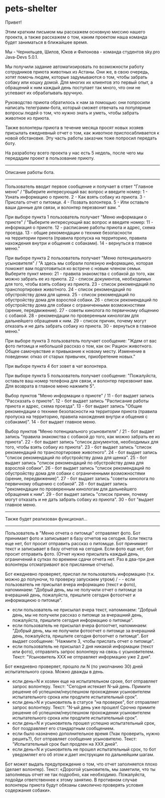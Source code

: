 # pets-shelter
Привет!

Этим кратким письмом мы расскажем основную миссию нашего проекта, а также расскажем о том, каким проектом наша команда будет заниматься в ближайшее время.

Мы - Чернильцев, Шилов, Юков и Филонова - команда студентов sky.pro Java-Devs 5.0.1.

Мы получили задание автоматизировать по возможности работу сотрудников приюта животных из Астаны. Они же, в свою очередь, хотят помочь людям, которые задумываются о том, чтобы забрать собаку или кошку домой. Для многих их клиентов это первый опыт, а обращений к ним каждый день поступает так много, что они не успевают их обрабатывать вручную.

Руководство приюта обратилось к нам за помощью: они попросили написать телеграмм-бота, который сможет отвечать на популярные вопросы людей о том, что нужно знать и уметь, чтобы забрать животное из приюта.

Также волонтеры приюта в течение месяца просят новых хозяев присылать ежедневный отчет о том, как животное приспосабливается к новой обстановке. Эту часть работы заказчик тоже попросил передать боту. 

На разработку всего проекта у нас есть 5 недель, после чего мы передадим проект в пользование приюту. 

*********************
Описание работы бота. 
*********************

Пользователь вводит первое сообщение и получает в ответ "Главное меню" / 
"Выберите интересующий вас вопрос и введите номер:
1 - Узнать информацию о приюте.
2 - Как взять собаку из приюта.
3 - Прислать отчет о питомце.
4 - Позвать волонтера.
5 - Или оставьте ваши данные для связи, и волонтер перезвонит вам. "

При выборе пункта 1 пользователь получает "Меню информации о приюте" / 
"Выберите интересующий вас вопрос и введите номер:
11 - информация о приюте.
12 - расписание работы приюта и адрес, схема проезда.
13 - общие рекомендации о технике безопасности на территории приюта (правила пропуска на территорию, правила нахождения внутри и общения с собаками).
14 - вернуться в главное меню."

При выборе пункта 2 пользователь получает "Меню потенциального усыновителя" / 
"А здесь мы собрали полезную информацию, которая поможет вам подготовиться ко встрече с новым членом семьи. Выберите пункт меню:
21 - правила знакомства с собакой до того, как можно забрать ее из приюта. 
22 - список документов, необходимых для того, чтобы взять собаку из приюта.
23 - список рекомендаций по транспортировке животного.
24 - список рекомендаций по обустройству дома для щенка.
25 - список рекомендаций по обустройству дома для взрослой собаки.
26 - список рекомендаций по обустройству дома для собаки с ограниченными возможностями (зрение, передвижение).
27 - советы кинолога по первичному общению с собакой.
28 - рекомендации по проверенным кинологам для дальнейшего обращения к ним.
29 - список причин, почему могут отказать и не дать забрать собаку из приюта.
30 - вернуться в главное меню."

При выборе пункта 3 пользователь получает сообщение: 
"Ждем от вас фото питомца и небольшой рассказ о том, как он:
Рацион животного.
Общее самочувствие и привыкание к новому месту.
Изменение в поведении: отказ от старых привычек, приобретение новых."

При выборе пункта 4 бот зовет в чат волонтера. 

При выборе пункта 5 пользователь получает сообщение:
"Пожалуйста, оставьте ваш номер телефона для связи, и волонтер перезвонит вам. 
Для возврата в главное меню нажмите 5". 

Выбор пунктов "Меню информации о приюте" / 
11 - бот выдает запись "Рассказать о приюте". 
12 - бот выдает запись "Расписание работы приюта и адрес, схема проезда".
13 - бот выдает запись "Общие рекомендации о технике безопасности на территории приюта (правила пропуска на территорию, правила нахождения внутри и общения с собаками)". 
14 - бот выдает главное меню. 

Выбор пунктов "Меню потенциального усыновителя" /
21 - бот выдает запись "правила знакомства с собакой до того, как можно забрать ее из приюта". 
22 - бот выдает запись "список документов, необходимых для того, чтобы взять собаку из приюта".
23 - бот выдает запись "список рекомендаций по транспортировке животного".
24 - бот выдает запись "список рекомендаций по обустройству дома для щенка".
25 - бот выдает запись "список рекомендаций по обустройству дома для взрослой собаки".
26 - бот выдает запись "список рекомендаций по обустройству дома для собаки с ограниченными возможностями (зрение, передвижение)".
27 - бот выдает запись "советы кинолога по первичному общению с собакой".
28 - бот выдает запись "рекомендации по проверенным кинологам для дальнейшего обращения к ним".
29 - бот выдает запись "список причин, почему могут отказать и не дать забрать собаку из приюта".
30 - бот "выдает главное меню.

************************************
Также будет реализован функционал...
************************************

Пользователь в "Меню отчета о питомце" отправляет фото. 
Бот принимает фото и записывает в базу отчетов на сегодня. Если текста еще нет, бот просит отправить рассказ о питомцце. 
Бот принимает текст и записывает в базу отчетов на сегодня. Если фото еще нет, бот просит отправить фото. 
(Отчет нужно присылать каждый день, ограничений в сутках по времени сдачи отчета нет. Раз в два-три дня волонтеры отсматривают все присланные отчеты). 	
	
Бот ежедневно проверяет, прислал ли пользователь информацию (т.к. можно до полуночи, то проверку запускаем утром) / 	 - - если пользователь не присылал вчера информацию (текст и фото), напоминаем: "Добрый день, мы не получили отчет о питомце за вчерашний день, пожалуйста, пришлите сегодня фотоотчет и информациюю о питомце".
- если пользователь не присылал вчера текст, напоминаем: "Добрый день, мы не получили рассказ о питомце за вчерашний день, пожалуйста, пришлите сегодня информацию о питомце".
- если пользователь не присылал вчера фотоотчет, напоминаем: "Добрый день, мы не получили фотоотчет о питомце за вчерашний день, пожалуйста, пришлите сегодня фотоотчет о питомце".
Бот выдает сообщение: "Нажмите 3, чтобы прислать отчет о питомце".
- если пользователь не присылал 2 дня никакой информации (текст или фото), отправлять запрос волонтеру на связь с усыновителем. Текст: "Усыновитель ХХХ не отправляет информацию уже 2 дня". 

Бот ежедневно проверяет, прошло ли N (по умолчанию 30) дней испытательного срока. Можно дважды в день. 	
- если день=N и хозяин еще на испытательном сроке, бот отправляет запрос волонтеру. Текст: "Сегодня истекает N-ый день. Примите решение об успешном/неуспешном прохождении усыновителем  испытательного срока или продлите испытательный срок". 
- если день>N и усыновитель в статусе "на проверке", бот отправляет запрос волонтеру. Текст: "N-ый день уже прошел! Срочно примите решение об успешном/неуспешном прохождении усыновителем  испытательного срока или продлите испытательный срок". 
- если день=N и усыновитель прошел успешно испытательный срок, бот поздравляет его стандартным сообщением.
- если было назначено дополнительное время (?как проверить, нужно решить?), бот отправляет сообщение усыновителю. Текст: "Испытательный срок был продлен на XXX дней". 
- если день=N и усыновитель не прошел испытательный срок, то бот уведомляет его об этом и дает инструкции по дальнейшим шагам.

Бот может выдать предупреждение о том, что отчет заполняется плохо (делает волонтер). Текст: «Дорогой усыновитель, мы заметили, что ты заполняешь отчет не так подробно, как необходимо. Пожалуйста, подойди ответственнее к этому занятию. В противном случае волонтеры приюта будут обязаны самолично проверять условия содержания собаки».
